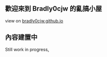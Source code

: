 ## 歡迎來到 Bradly0cjw 的亂搞小屋

view on [bradly0cjw.github.io](https://bradly0cjw.github.io)

## 內容建置中

Still work in progress[.](https://linbei9487.github.io)
